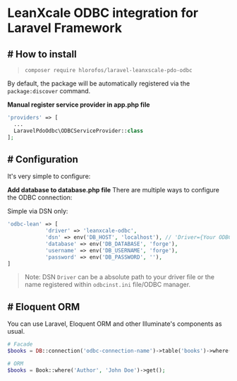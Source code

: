 # LeanXcale ODBC integration for Laravel Framework


## # How to install

> `composer require hlorofos/laravel-leanxscale-pdo-odbc`

By default, the package will be automatically registered via the `package:discover` command.

**Manual register service provider in app.php file**

```php
'providers' => [
  ...
  LaravelPdoOdbc\ODBCServiceProvider::class
];
```

## # Configuration


It's very simple to configure:

**Add database to database.php file**
There are multiple ways to configure the ODBC connection:

Simple via DSN only:

```php
'odbc-lean' => [
            'driver' => 'leanxcale-odbc',
            'dsn' => env('DB_HOST', 'localhost'), // 'Driver={Your ODBC Driver};Server=leanxcale.example.com;Port=1529;Database={DatabaseName}',
            'database' => env('DB_DATABASE', 'forge'),
            'username' => env('DB_USERNAME', 'forge'),
            'password' => env('DB_PASSWORD', ''),
]
```

> Note: DSN `Driver` can be a absolute path to your driver file or the name registered within `odbcinst.ini` file/ODBC manager.

## # Eloquent ORM

You can use Laravel, Eloquent ORM and other Illuminate's components as usual.

```PHP
# Facade
$books = DB::connection('odbc-connection-name')->table('books')->where('Author', 'Abram Andrea')->get();

# ORM
$books = Book::where('Author', 'John Doe')->get();
```
